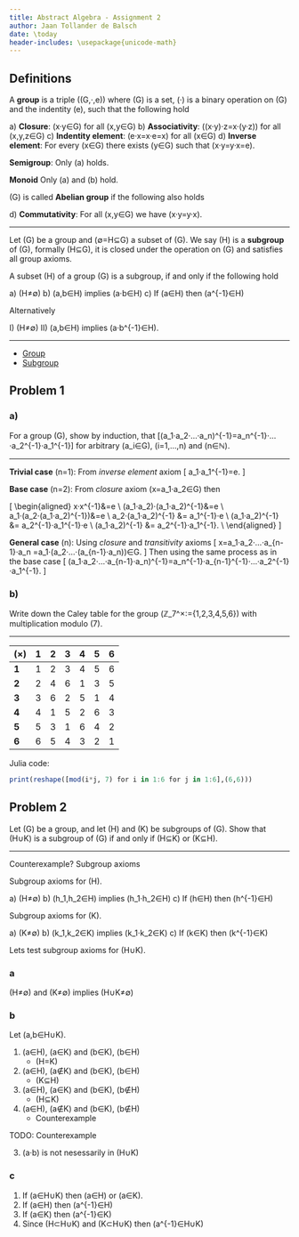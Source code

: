 ```yaml
---
title: Abstract Algebra - Assignment 2
author: Jaan Tollander de Balsch
date: \today
header-includes: \usepackage{unicode-math}
---
```

## Definitions
A **group** is a triple \((G,·,e)\) where \(G\) is a set, \(·\) is a binary operation on \(G\) and the indentity \(e\), such that the following hold

a) **Closure**: \(x·y∈G\) for all \(x,y∈G\)
b) **Associativity**: \((x·y)·z=x·(y·z)\) for all  \(x,y,z∈G\)
c) **Indentity element**: \(e·x=x·e=x\) for all \(x∈G\)
d) **Inverse element**: For every \(x∈G\) there exists \(y∈G\) such that \(x·y=y·x=e\).

<!-- It's common to omit the symbol \(·\). -->

**Semigroup**: Only (a) holds.

**Monoid** Only (a) and (b) hold.

\(G\) is called **Abelian group** if the following also holds

d) **Commutativity**: For all \(x,y∈G\) we have \(x·y=y·x\).

---

Let \(G\) be a group and \(∅=H⊆G\) a subset of \(G\). We say \(H\) is a **subgroup** of \(G\), formally \(H⊆G\), it is closed under the operation on \(G\) and satisfies all group axioms.

A subset \(H\) of a group \(G\) is a subgroup, if and only if the following hold

a) \(H≠∅\)
b) \(a,b∈H\) implies \(a·b∈H\)
c) If \(a∈H\) then \(a^{-1}∈H\)

Alternatively

I) \(H≠∅\)
II) \(a,b∈H\) implies \(a·b^{-1}∈H\).

---

- [Group](https://en.wikipedia.org/wiki/Group_(mathematics))
- [Subgroup](https://en.wikipedia.org/wiki/Subgroup)


## Problem 1
### a)
For a group \(G\), show by induction, that \[(a_1·a_2·…·a_n)^{-1}=a_n^{-1}·…·a_2^{-1}·a_1^{-1}\] for arbitrary \(a_i∈G\), \(i=1,…,n\) and \(n∈ℕ\).

---

**Trivial case** \(n=1\): From *inverse element* axiom
\[
a_1·a_1^{-1}=e.
\]

**Base case** \(n=2\): From *closure* axiom \(x=a_1·a_2∈G\) then

\[
\begin{aligned}
x·x^{-1}&=e \\
(a_1·a_2)·(a_1·a_2)^{-1}&=e \\
a_1·(a_2·(a_1·a_2)^{-1})&=e \\
a_2·(a_1·a_2)^{-1} &= a_1^{-1}·e \\
(a_1·a_2)^{-1} &= a_2^{-1}·a_1^{-1}·e \\
(a_1·a_2)^{-1} &= a_2^{-1}·a_1^{-1}. \\
\end{aligned}
\]

**General case** \(n\): Using *closure* and *transitivity* axioms
\[
x=a_1·a_2·…·a_{n-1}·a_n =a_1·(a_2·…·(a_{n-1}·a_n))∈G.
\]
Then using the same process as in the base case
\[
(a_1·a_2·…·a_{n-1}·a_n)^{-1}=a_n^{-1}·a_{n-1}^{-1}·…·a_2^{-1}·a_1^{-1}.
\]


### b)
Write down the Caley table for the group \(ℤ_7^×:=\{1,2,3,4,5,6\}\) with multiplication modulo \(7\).

---

|\(×\)   |1   |2   |3   |4   |5   |6   |
|----|----|----|----|----|----|----|
|**1**   |1   |2   |3   |4   |5   |6   |
|**2**   |2   |4   |6   |1   |3   |5   |
|**3**   |3   |6   |2   |5   |1   |4   |
|**4**   |4   |1   |5   |2   |6   |3   |
|**5**   |5   |3   |1   |6   |4   |2   |
|**6**   |6   |5   |4   |3   |2   |1   |

Julia code:
```julia
print(reshape([mod(i*j, 7) for i in 1:6 for j in 1:6],(6,6)))
```

## Problem 2
Let \(G\) be a group, and let \(H\) and \(K\) be subgroups of \(G\). Show that \(H∪K\) is a subgroup of \(G\) if and only if \(H⊆K\) or \(K⊆H\).

---

Counterexample? Subgroup axioms

Subgroup axioms for \(H\).

a) \(H≠∅\)
b) \(h_1,h_2∈H\) implies \(h_1·h_2∈H\)
c) If \(h∈H\) then \(h^{-1}∈H\)

Subgroup axioms for \(K\).

a) \(K≠∅\)
b) \(k_1,k_2∈K\) implies \(k_1·k_2∈K\)
c) If \(k∈K\) then \(k^{-1}∈K\)

Lets test subgroup axioms for \(H∪K\).

### a
\(H≠∅\) and \(K≠∅\) implies \(H∪K≠∅\)

### b
Let \(a,b∈H∪K\).

1) \(a∈H\), \(a∈K\) and \(b∈K\), \(b∈H\)
    - \(H=K\)
2) \(a∈H\), \(a∉K\) and \(b∈K\), \(b∈H\)
    - \(K⊆H\)
3) \(a∈H\), \(a∈K\) and \(b∈K\), \(b∉H\)
    - \(H⊆K\)
4) \(a∈H\), \(a∉K\) and \(b∈K\), \(b∉H\)
    - Counterexample

TODO: Counterexample

3) \(a·b\) is not nesessarily in \(H∪K\)


### c
1) If \(a∈H∪K\) then \(a∈H\) or \(a∈K\).
2) If \(a∈H\) then \(a^{-1}∈H\)
3) If \(a∈K\) then \(a^{-1}∈K\)
4) Since \(H⊂H∪K\) and \(K⊂H∪K\) then \(a^{-1}∈H∪K\)
